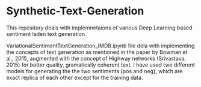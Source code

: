 # Synthetic-Text-Generation

This repository deals with implemnetaions of various Deep Learning based sentiment laden text generation.

VariationalSentimentTextGeneration_IMDB.ipynb file dela with implementing the concepts of text generation as mentioned in the paper by Bowman et al., 2015,
augmented with the concept of Highway networks (Srivastava, 2015) for better quality, gramatically coherent text.
I have used two different models for generating the the two sentiments (pos and neg), which are exact replica of each other except for the training data.
